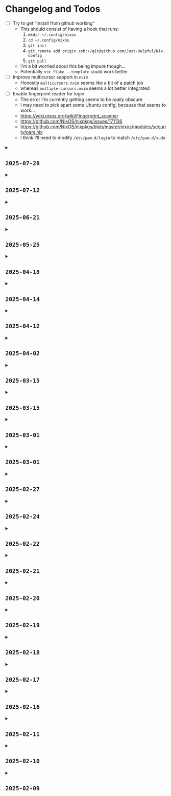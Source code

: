 # Changelog and Todos

- [ ] Try to get "install from github working"
  - This should consist of having a hook that runs:
    1. `mkdir ~/.config/nixos`
    2. `cd ~/.config/nixos`
    3. `git init`
    4. `git remote add origin ssh://git@github.com/Just-Helpful/Nix-Config`
    5. `git pull`
  - I'm a bit worried about this being impure though...
  - Potentially `nix flake --template` could work better
- [ ] Improve multicursor support in `nvim`
  - Honestly `multicursors.nvim` seems like a bit of a patch job
  - whereas `multiple-cursors.nvim` seems a lot better integrated
- [ ] Enable fingerprint reader for login
  - The error I'm currently getting seems to be _really_ obscure
  - I may need to pick apart some Ubuntu config, because that seems to work...
  - https://wiki.nixos.org/wiki/Fingerprint_scanner
  - https://github.com/NixOS/nixpkgs/issues/171136
  - https://github.com/NixOS/nixpkgs/blob/master/nixos/modules/security/pam.nix
  - I think I'll need to modify `/etc/pam.d/login` to match `/etc/pam.d/sudo`

<details>
<summary><h2><code>2025-07-28</code></h2></summary>

- [x] Remove AI sidebar in vscode
- [x] Fix broken gnome clipboard manager
  - This just seems to have been fixed upstream

</details>

<details>
<summary><h2><code>2025-07-12</code></h2></summary>

- [x] Fix buffer deleting in `nvim`
  - Currently this seems to break pane widths

</details>

<details>
<summary><h2><code>2025-06-21</code></h2></summary>

- [x] Attempt to get remote backups with `rclone`

</details>

<details>
<summary><h2><code>2025-05-25</code></h2></summary>

- [x] Fix `useGlobalPackages` conflict with home manager
- [x] Add nvim support for yaml
  - This is likely blocked on an [PR](https://github.com/NotAShelf/nvf/pull/643)
  - Also see this
    [comment](https://github.com/NotAShelf/nvf/issues/136#issuecomment-2664735644)
  - This will **also** block Github action support
  - I'll either want to help out or just wait (depending on how busy raf is...)
    - I'm going to give it ~1 week and see what happens
  - The PR actually seems to be blocked on nvim `0.11.0`
    - apparently, this reworks lsp config in a big way...
  - There's now been an update posted on the rework
    [here](https://github.com/NotAShelf/nvf/discussions/748)
  - The active branch seems to be `lsp-redesign`
    [here](https://github.com/NotAShelf/nvf/tree/lsp-redesign)

</details>

<details>
<summary><h2><code>2025-04-18</code></h2></summary>

- [x] Add vscode rust language support

</details>

<details>
<summary><h2><code>2025-04-14</code></h2></summary>

- [x] Have a look at whether AMD specific config is needed
  - See [this](https://discourse.nixos.org/t/enable-plasma-6/40541/27)
  - Probably not, it looks like the consensus is: "AMD provides it's own drivers
    most of the time"

</details>

<details>
<summary><h2><code>2025-04-12</code></h2></summary>

- [x] Get `rustup` to use `.languages/rust/rustup`
  - I'll need to find how to add the relevant Environment variables to profile

</details>

<details>
<summary><h2><code>2025-04-02</code></h2></summary>

- [x] Add shortcuts for updating home-manager

</details>

<details>
<summary><h2><code>2025-03-15</code></h2></summary>

- [x] Isolate home manager module from NixOS config
- [x] Add NixOS options shortcut
- [x] Add Noogle shortcut
- [x] Config Firefox extensions

</details>

<details>
<summary><h2><code>2025-03-15</code></h2></summary>

- [x] Add NixOS options shortcut
- [x] Add Noogle shortcut
- [x] Config Firefox extensions

</details>

<details>
<summary><h2><code>2025-03-01</code></h2></summary>

- [x] Config Firefox extensions

</details>

<details>
<summary><h2><code>2025-03-01</code></h2></summary>

- [x] Use nightly firefox build
  - There's been some crap happening with Firefox recently...
- [x] Add Librewolf

</details>

<details>
<summary><h2><code>2025-02-27</code></h2></summary>

- [x] Remove GitHub chat from Vscode
- [x] Fix broken Firefox build

</details>

<details>
<summary><h2><code>2025-02-24</code></h2></summary>

- [x] Fix nix `command-not-found`
- [x] Add (nix) shell completion for nushell

</details>

<details>
<summary><h2><code>2025-02-22</code></h2></summary>

- [x] Fix Git pushing on nushell
- [x] Add gh search to firefox
- [x] Test out nushell

</details>

<details>
<summary><h2><code>2025-02-21</code></h2></summary>

- [x] Add options to collapse days in changelog

</details>

<details>
<summary><h2><code>2025-02-20</code></h2></summary>

- [x] Fix github CI
- [x] Add simple github CI
  - just use `nix flake check`
- [x] Move themes to `desktop/`
- [x] Split out gnome extensions
- [x] Fix flickering top bar
- [x] Remove `lilypad` extension
- [x] Add `hide-top-bar` extension
- [x] Correct info callout in guide
- [x] Move guide to separate file

</details>

<details>
<summary><h2><code>2025-02-19</code></h2></summary>

- [x] Set default settings for Lilypad
- [x] Add Gnome clipboard manager
- [x] Add Gnome todo extension
- [x] Add Gnome Lilypad
- [x] Format vscode docs on save
- [x] Add "Restructure Config" to guide

</details>

<details>
<summary><h2><code>2025-02-18</code></h2></summary>

- [x] Remove unnecessary module functions
- [x] Set vscode tab size to 2

</details>

<details>
<summary><h2><code>2025-02-17</code></h2></summary>

- [x] Add vscode file excludes
- [x] Make vscode settings mutable
- [x] Add vscode editor

</details>

<details>
<summary><h2><code>2025-02-16</code></h2></summary>

- [x] Add option for mutable files
- [x] Fix broken git signing

</details>

<details>
<summary><h2><code>2025-02-11</code></h2></summary>

- [x] Add `pnpm`
- [x] Add keybinds to duplicate lines
- [x] Find how to use npm global installs
  - Just search on nix `pkgs`

</details>

<details>
<summary><h2><code>2025-02-10</code></h2></summary>

- [x] Add scheduled gc and deduping
- [x] Add reproduction guide

</details>

<details>
<summary><h2><code>2025-02-09</code></h2></summary>

- [x] Move `~/.rustup/` directory
- [x] Add a `:bdelete` keybind to nvim
- [x] Document the `themes` module properly
- [x] Add nodejs support
- [x] Add sources to README

</details>
